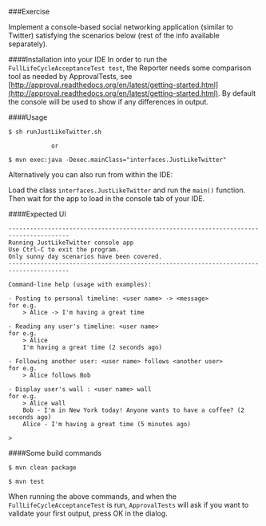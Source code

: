 ###Exercise

Implement a console-based social networking application (similar to Twitter) satisfying the scenarios below 
(rest of the info available separately).

####Installation into your IDE
In order to run the ```FullLifeCycleAcceptanceTest test```, the Reporter needs some comparison tool as needed by ApprovalTests, 
see [http://approval.readthedocs.org/en/latest/getting-started.html](http://approval.readthedocs.org/en/latest/getting-started.html).
By default the console will be used to show if any differences in output.

####Usage

    $ sh runJustLikeTwitter.sh

                or

    $ mvn exec:java -Dexec.mainClass="interfaces.JustLikeTwitter"


Alternatively you can also run from within the IDE:
    
Load the class ```interfaces.JustLikeTwitter``` and run the ```main()``` function. Then wait for the app to load in the console tab of your IDE.

####Expected UI

    ---------------------------------------------------------------------------------------
    Running JustLikeTwitter console app
    Use Ctrl-C to exit the program.
    Only sunny day scenarios have been covered.
    ---------------------------------------------------------------------------------------

    Command-line help (usage with examples):

    - Posting to personal timeline: <user name> -> <message>
    for e.g.
        > Alice -> I'm having a great time

    - Reading any user's timeline: <user name>
    for e.g.
        > Alice
        I'm having a great time (2 seconds ago)

    - Following another user: <user name> follows <another user>
    for e.g.
        > Alice follows Bob

    - Display user's wall : <user name> wall
    for e.g.
        > Alice wall
        Bob - I'm in New York today! Anyone wants to have a coffee? (2 seconds ago)
        Alice - I'm having a great time (5 minutes ago)

    >
    
####Some build commands

    $ mvn clean package

    $ mvn test
    
When running the above commands, and when the ```FullLifeCycleAcceptanceTest``` is run, ```ApprovalTests``` will ask if you want to validate your first output, press OK in the dialog. 